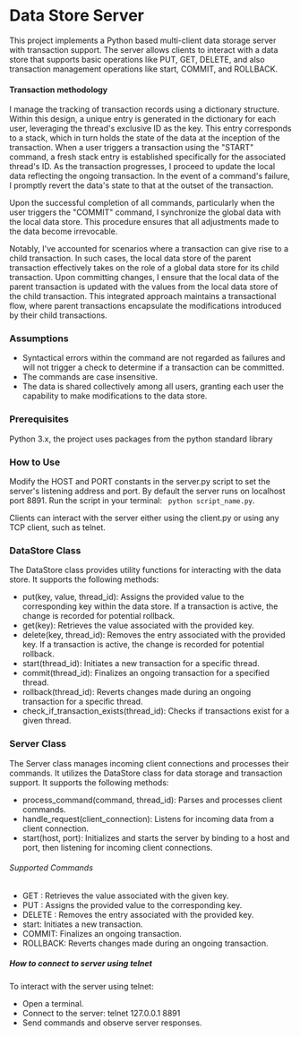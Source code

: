 # Data Store Server
This project implements a Python based multi-client data storage server with transaction support. The server allows clients to interact with a data store that supports basic operations like PUT, GET, DELETE, and also transaction management operations like start, COMMIT, and ROLLBACK.

#### Transaction methodology 
I manage the tracking of transaction records using a dictionary structure. Within this design, a unique entry is generated in the dictionary for each user, leveraging the thread's exclusive ID as the key. This entry corresponds to a stack, which in turn holds the state of the data at the inception of the transaction. When a user triggers a transaction using the "START" command, a fresh stack entry is established specifically for the associated thread's ID. As the transaction progresses, I proceed to update the local data reflecting the ongoing transaction. In the event of a command's failure, I promptly revert the data's state to that at the outset of the transaction.

Upon the successful completion of all commands, particularly when the user triggers the "COMMIT" command, I synchronize the global data with the local data store. This procedure ensures that all adjustments made to the data become irrevocable.

Notably, I've accounted for scenarios where a transaction can give rise to a child transaction. In such cases, the local data store of the parent transaction effectively takes on the role of a global data store for its child transaction. Upon committing changes, I ensure that the local data of the parent transaction is updated with the values from the local data store of the child transaction. This integrated approach maintains a transactional flow, where parent transactions encapsulate the modifications introduced by their child transactions.

### Assumptions
<ul>
    <li> Syntactical errors within the command are not regarded as failures and will not trigger a check to determine if a transaction can be committed. </li>
    <li> The commands are case insensitive. </li>
    <li> The data is shared collectively among all users, granting each user the capability to make modifications to the data store. </li>
</ul>


### Prerequisites
Python 3.x, the project uses packages from the python standard library

### How to Use
Modify the HOST and PORT constants in the server.py script to set the server's listening address and port. By default the server runs on localhost port 8891.
Run the script in your terminal: ``` python script_name.py```.

Clients can interact with the server either using the client.py or using any TCP client, such as telnet.


### DataStore Class
The DataStore class provides utility functions for interacting with the data store. It supports the following methods:

<ul>
    <li>put(key, value, thread_id): Assigns the provided value to the corresponding key within the data store. If a transaction is active, the change is recorded for potential rollback.</li>
    <li>get(key): Retrieves the value associated with the provided key.</li>
    <li>delete(key, thread_id): Removes the entry associated with the provided key. If a transaction is active, the change is recorded for potential rollback.</li>
    <li>start(thread_id): Initiates a new transaction for a specific thread.</li>
    <li>commit(thread_id): Finalizes an ongoing transaction for a specified thread.</li>
    <li>rollback(thread_id): Reverts changes made during an ongoing transaction for a specific thread.</li>
    <li>check_if_transaction_exists(thread_id): Checks if transactions exist for a given thread.</li>
</ul>

### Server Class
The Server class manages incoming client connections and processes their commands. It utilizes the DataStore class for data storage and transaction support. It supports the following methods:

<ul>
    <li>process_command(command, thread_id): Parses and processes client commands.</li>
    <li>handle_request(client_connection): Listens for incoming data from a client connection.</li>
    <li>start(host, port): Initializes and starts the server by binding to a host and port, then listening for incoming client connections.</li>
</ul>

###### Supported Commands
<ul>
    <li>GET <key>: Retrieves the value associated with the given key.</li>
    <li>PUT <key> <value>: Assigns the provided value to the corresponding key.</li>
    <li>DELETE <key>: Removes the entry associated with the provided key.</li>
    <li>start: Initiates a new transaction.</li>
    <li>COMMIT: Finalizes an ongoing transaction.</li>
    <li>ROLLBACK: Reverts changes made during an ongoing transaction.</li>
</ul>

##### How to connect to server using telnet

To interact with the server using telnet:
<ul>
<li>Open a terminal.</li>
<li>Connect to the server: telnet 127.0.0.1 8891</li>
<li>Send commands and observe server responses.</li>
</ul>